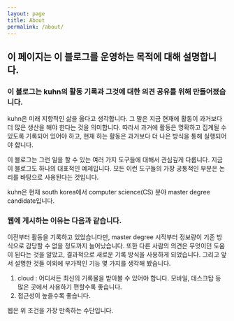 ```yaml
---
layout: page
title: About
permalink: /about/
---
```

## 이 페이지는 이 블로그를 운영하는 목적에 대해 설명합니다.
### 이 블로그는 kuhn의 활동 기록과 그것에 대한 의견 공유를 위해 만들어졌습니다.

kuhn은 미래 지향적인 삶을 옳다고 생각합니다. 그 말은 지금 현재에 활동이 과거보다 더 많은 생산을 해야 한다는 것을 의미합니다. 따라서 과거에 활동은 명확하고 집계될 수 있도록 기록되어 있어야 하고, 현재 하는 활동은 과거보다 더 나은 방식을 통해 실행되어야 합니다.

이 블로그는 그런 일을 할 수 있는 여러 가지 도구들에 대해서 관심깊게 다룹니다. 지금 이 블로그도 하나의 대표적인 예제입니다. 모든 이런 도구들의 가장 공통적인 부분은 논리를 바탕으로 사용된다는 것입니다.

kuhn은 현재 south korea에서 computer science(CS) 분야 master degree candidate입니다.

### 웹에 게시하는 이유는 다음과 같습니다.
이전부터 활동을 기록하고 있었습니다만, master degree 시작부터 정보량이 기존 방식으로 감당할 수 없을 정도까지 늘어났습니다. 또한 다른 사람의 의견은 무엇이던 도움이 된다는 것을 알았고, 결과적으로 새로운 기록 방식을 사용하게 되었습니다. 그리고 앞서 설명한 것들 이외에 부가적인 기능 몇 가지를 생각해 봤습니다. 

1. cloud : 어디서든 최신의 기록물을 받아볼 수 있어야 합니다. 모바일, 데스크탑 등 많은 곳에서 사용하기 편할수록 좋습니다.
2. 접근성이 높을수록 좋습니다.

웹은 위 조건을 가장 만족하는 수단입니다.
